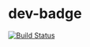 # dev-badge

[![Build Status](https://travis-ci.org/dev-protocol/badge.svg?branch=main)](https://travis-ci.org/dev-protocol/badge)
